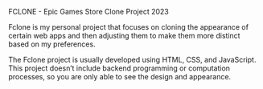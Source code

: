 FCLONE - Epic Games Store Clone Project 2023

Fclone is my personal project that focuses on cloning the appearance of certain web apps and then adjusting them to make them more distinct based on my preferences.

The Fclone project is usually developed using HTML, CSS, and JavaScript. This project doesn’t include backend programming or computation processes, so you are only able to see the design and appearance.

